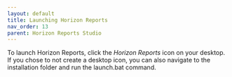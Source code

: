 ```yaml
---
layout: default
title: Launching Horizon Reports
nav_order: 13
parent: Horizon Reports Studio
---
```


To launch Horizon Reports, click the *Horizon Reports* icon on your desktop. If you chose to not create a desktop icon, you can also navigate to the installation folder and run the launch.bat command.

